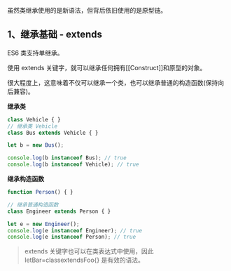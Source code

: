 虽然类继承使用的是新语法，但背后依旧使用的是原型链。

## 1、继承基础 - extends

ES6 类支持单继承。

使用 extends 关键字，就可以继承任何拥有[[Construct]]和原型的对象。

 很大程度上，这意味着不仅可以继承一个类，也可以继承普通的构造函数(保持向后兼容)。



**继承类**

```js
class Vehicle { }
// 继承类 Vehicle
class Bus extends Vehicle { }

let b = new Bus();

console.log(b instanceof Bus); // true 
console.log(b instanceof Vehicle); // true
```



**继承构造函数**

```js
function Person() { }

// 继承普通构造函数
class Engineer extends Person { }

let e = new Engineer();
console.log(e instanceof Engineer); // true 
console.log(e instanceof Person); // true
```





> extends 关键字也可以在类表达式中使用，因此letBar=classextendsFoo{} 是有效的语法。